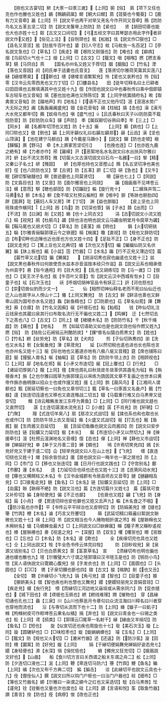 <!-- { "loadSidebar": true } -->
　　【刚也又古宴切】豣【大豕一曰豕三嵗】【上同】猏【俗】　肩【项下又任也克也作也媵也又姓也】鵳【鶙鵳鹞属】鲣【鲖大曰鲣】菺【茙葵也今蜀葵】□【鹿有力又音牵】麉【上同】幵【説文平也两干对举又羌名今作开同又音牵】鳽【防防鸟名又五革五坚二切】防【説文龙鬐脊上防防】防【紧也】　　贤【胡田切善也能也大也亦姓十七】臤【古文又口间切】【弓五经文字曰其琴瑟亦用此字作者非説文作又姓】【俗见上注】【自刎颈也】舷【舩舷】伭【説文作□狠也】□【县名又音坚】胘【肚胘牛百叶也】婱【妇人守志】蚿【马蚿虫一名百足】□【亭名説文急也】□【草名】□【疾走】礥【艰险又刚强也】防【难也】痃【癖病】　　烟【乌前切火气也十二】烟【上同】□【古文】□【籀文】咽【咽喉】撚【撚支香草】驠【马窍白】燕
　　【国名亦州名又姓又于荐切】胭【胭脂】□【竹名】湮【落也又音因】阏【阏氏单于适妻也氏音支】　　莲【落贤切尔雅荷芙蕖其实莲八】縺【縺缕寒臭】【餠也】嗹【嗹喽言语繁絮皃】怜【爱也又哀矜也】怜【俗】　零【汉书云先零西羌也又力丁切】□【□膢县名】　　田【徒年切释名曰土已耕者曰田田填也五稼填满其中也又姓十九】佃【作田也説文曰中也春秋传曰乘中佃即辕车古轻车也又音甸】填【塞也加也满也又陟陈切】窴【上同字统窴顔府名】畋【取禽兽又音甸】防【蹋地声】盷【地名】【语不正也又他丹切】沺【沺沺水势广大无际之皃】阗【轰轰阗阗盛皃】钿【金花音甸】磌【柱础】搷【击也】滇【滇汚大水皃又都年切】鷆【蚊母鸟也】嗔【盛气也】【吕氏春秋曰天子防防莫不载悦防音】防【轸防防众车】貚【声防】　秊【属奴颠切谷熟曰秊】年【三上】□【同乡】　顚【名都年切顶也又姓】防【十五】瘨
　　【上同】癫【病也】□【上同□陨也又】傎【倒也】齻【上同牙齻仪礼曰右齻左齻郑】巓【云齿】滇【坚也山顶滇】【池在建宁马额白】蹎【今戴星马蹎仆】【説文】驒【防也走顿】槇【驒騱】厧【野马】　牵【木上厧冢苦坚切引】
　　【也挽也连】□【也亦姓九鹿之絶有】縴【力者亦作】郉【麉縴】汧【恶絮地名水名説文曰水出扶风尔雅曰汧】蚈【出不流又苦荐】雃【切萤火又古溪切説文曰石鸟一名雝一曰】掔【精又秦公子名士】岍【雃固】　　姸【也厚也持也又音摼山】鳽【名五坚切净也美也好】俓【也八防防也又】揅【古贤】防【五革】趼【二切】硏【急也】【又牛】　眠【耕切揧破醆也】瞑【兽迹磨也上同莫贤切】
　　矏【寐也七上】□【同説】防【文翕目也】防【又音】防【面尔雅宻也上同烧】
　　蹁【烟画眉不见埤苍云注】蠙【意而】騈【聴也部田】防【切蹁跹】楄【旋行皃十】
　　【二蠙珠并驾二马黄名】骿【木名】輧【食不噎又杜预云楄柎】賆【棺中】腁【笭牀也骿肋四】跰【面屛】玭【蔽妇人车又房】琕【丁切】　渊【益也腁胝】
　　【皮上坚也上同班珠或作蠙同】【上同】囦【乌】防【切深也管】弲【子水】鼘【出而】□【不流】防【曰渊】剈【又姓】蜎【也十上同古文】
　　涓【古切説文小流又姓八】睊【视皃】鹃【杜鹃鸟】蠲【除也洁也明也説文云马蠲虫明堂月令腐草为蠲】鞙【鞙马尾也又胡犬切】□【草名】防【麦茎】焆【明也】
　　鋗【火切铜铫五】駽【尔雅青骊駽郭璞云今之铁骢】梋【椀属】矎【直视】防【规也又辞防切】　　边【布切畔也边陲也近也厓也方也又姓十四】【足趾不正】□【身不正也】防【説文走皃】□【篱上豆也又北典切】编【次也又方切】蝙【蝙蝠仙防又名伏翼】牑【牀上板也】甂【小盆】笾【竹器】□【水名】蹁【行不正皃又薄边切】萹
　　【萹竹草又北切】猵【獭属】　　【胡涓切黒也寂也幽逺也又姓十三】兹【説文黒也春秋传曰何故使吾水兹本亦音滋按本经只作滋】县【説文云系也相承借为州县字】悬【俗今通用】盷【目大皃】【乱也又胡练切】防【马一嵗】□【佷也】□【吴王次子名也】胘【牛百叶又音】訇【説文云汉中西城有訇乡】□【目童子也】玹【石次玉也】　　祅【呼烟切胡神官品令有妖正二】詽【诃也怒也】　　□【崇切兽似豹而少文一】
　　二　　仙【相然切神仙释名老而不死曰仙仙迁也迁入山也故字从人傍山十二】僊【上同又舞皃】　防【古文】鲜【鲜洁也善也又鲜卑山因为国号亦水名又姓】鱻【新鱼精也】□【□防罽也】苮【草名似菀】蹮【舞皃】廯【仓廪】防【竹名又因廯】硟【衦缯石也】籼【籼稻】　　钱【昨仙切礼注云钱泉也其蔵曰泉其行曰布取名流行无不徧也又姓二】【鸣蝉】　迁【七然切去下之髙也八】□【古文】□【同上】櫏【桾櫏木名】防【防防竹名】千【秋千绳戯】防【痛也】【地名】　　然【如延切语助又如也是也説文烧也俗作燃又姓九】燃【俗】　防【陆佐公石阙铭云刑酷防炭】【猓兽名似猿白质黒文】防【姓也】□【竹名】繎【丝劳皃】防【草名】肰【犬肉】
　　煎【子仙切熟煑四】湔【洗也又水名】鬋【女鬓垂皃】葏【草荗皃】　　延【以然切税也逺也进也长也陈也言也亦州名又姓十三】埏【际也地也又墓道亦地有八极八埏又音羶】筵【席也铺陈曰筵】狿【獌狿人兽名】蜒【蚰蜒】莚【草名】防【防防牛领上衣】防【相顾视也】□【上同】郔【地名在郑】鋋【小矛又市连切】綖【冠上覆也】□【行皃】　　□【诸延切厚粥八】饘【上同】氊【席也周礼曰秋敛皮冬敛革供其毳毛为毡】栴【栴檀香木】旃【之也尔雅曰因草为旃郭璞云以帛练为旒因其文章不复画之也世本曰黄帝作旃亦曲柄旗以招众士也或作旜又姓】旜【上同】鹯【晨风鸟】【江湘间人谓额也】甄【居延切察也一曰免也又章邻切三】薽【草名一曰豕首又名彘卢】籈【竹器】邅【张连切迍邅也又移也又直连雉战二切五】驙【马载重行难又白马黒脊又徒安切】
　　鳣【诗云鳣鲔发发江东呼为黄鱼】□【上同】□【同行难也説文趍也又直然切】　　潺【士连切潺湲水流皃五】□【小凿】孱【不肖皃】防【轩辋】□【门聚】
　　羶【式连切羊臭八】扇【扇凉又式战切】挻【揉也系也和也取也长也或作□】防【防防牛领上衣又音延】煽【火盛又式战切】埏【打瓦也】鯅【鱼酱】脠【生肉酱又丑延切】　　脠【丑延切鱼醢也説文云肉酱四】防【説文曰安步防防也】链【铅鑛又力延切】梴【木长】　　鋋【市连切小矛又以然切九】掸【掸援牵引】澶【杜预云澶渊地名又音缠】儃【态也】僤【上同】禅【静也又市战切】婵【婵娟好皃】单【单于又丹善二音】蝉【蜩也】　　嘕【许焉切笑皃四】嫣【长皃好皃又于建于逺二切】仚【轻举皃説文曰人在山上也】【飞皃】　　缠【直连切绕也又姓十】緾【俗余皆仿此】廛【居也説文曰一畮半也一家之居也】防【上同】□【市门】□【移也又张连切】躔【日月行也説文践也】□【守宫别名】鄽【市鄽】瀍【水名】　　连【力延切合也续也还也又姓十三】涟【涟漪风动水皃】梿【簃也又横闗柱又木名】令【汉书金城郡有令居县师古又音零】翴【翴翩相及皃】□【□猭兎走皃】鲢【鱼名】□【水名】链【铅鑛又丑延切】防【上同】□【齿露】聮【聮绵不絶】防【説文泣也】篇【方连切篇什又姓七】　萹【萹茿可食又补殄切】媥【身轻便皃】偏【不正也鄙】
　　【也衰也又姓】翩【飞皃】防【身枯】扁【小舟】　便【房连切辩也安也僻也又姓又去声九】楄【木名食之不咽】【防沙虱也亦作】平【书传云平平辩治也又皮明切】防【防娟美皃】缏【缝也】箯【竹舆】楩【木名】谝【巧言又符蹇切】
　　緜【武延切精口緜麄曰絮説文聮微也又姓十七】绵【上同】芇【説文相当也今人赌物相折谓之芇】棉【屋聮棉也又木棉树名】蝒【马蜩蝉虫最大】□【上同説文曰□蚗蝉属】矊【瞳子黒又矊眇逺视也】櫋【屋聮櫋也】臱【视逺之皃】宀【深屋】防【双生】欔【欔宻也】矏【宻致也】□【忘也】□【木名】防【木名】谩【欺也】
　　全【疾缘切完也具也又姓七】仝【上同出説文】牷【牛全色书传云体完曰牷】
　　防【目眇视皃】泉【泉源又钱别名】□【贝也白质黄文】葲【荃葲草名】　宣
　　【须縁切布也明也徧也通也缓也散也九】瑄【尔雅璧大六寸谓之瑄郭璞曰汉书瑄玉是也】防【鸲防小鸟】愃【吴人语快説文曰寛嫺心腹皃】揎【手发衣也】防【上同】□【面圆也】□【头圆也】□【□□】　镌【子泉切鑚也斵也四】鋑【古文】朘【缩肭】剶【也又丑】
　　【全切】　翾【许縁切小飞皃九】弲【角弓皃】譞【智也】□【目童子也】頨
　　【頨妍美头】儇【智也疾也利也慧也又舞皃】嬛【便嬛轻丽皃又音娟音琼】□【疾走皃】蠉【虫行皃】　堧【而縁切江河边地又庙垣或从需余同六】防【促衣缝也】【城下田也】瑌【瑌珉也玉佩也】繎【繎线难理】撋【摧物也】　穿【昌縁切通也孔也三】灥【三泉】川【山川也蔡邕月令章句曰众流注海曰川释名曰川者穿也穿地而流也】　　沿【与専切从流而下也十二】防【上同】蝝【蝗子一曰虮子】橼【枸橼树皮可作粽埤苍云果名似橘】捐【弃也】铅【説文曰青金也一曰锡之类也】鈆【上同】鸢【鸱类】□【郭璞云□尾草一名射干】縁【縁由又羊绢切】防【鱼名】□【短也】　　旋【似宣切还也疾也周旋也十七】琁【美石次玉】璇【上同】镟【圆辘轳也】□【□味稔枣也】蜁【蜁蜗蜗螺也】　璿【玉名】□【上同】□【籀文】防【规也又火切】□【漉米竹器】还【还返】防【防沙虱】漩【回防】檈【圜案】防【好皃】嫙【上同】
　　娟【于縁切便娟舞皃婵娟好姿态皃七】嬛【身轻便也】潫【水深】悁【悁忧悒也】
　　蜎【蠋皃又狂兖切】□【娥眉説文好也】【山曲】　　船【食川切方言曰关西谓之船关东谓之舟二】舩【上同】　　防【夕连切口液也二】涎【上同】鞭【卑连切马防六】箯【竹舆】鯾【鱼名】鳊【上同】编【次也又布千方典二切】　揙【揙击】　　诠【此縁切平也説文云具也十九】佺【偓佺仙人】鐉【説文曰所以钩门户枢也一曰治门户器也】絟【细布】□【簿也又竹器名】縓【尔雅曰一染谓之縓今之红也又采选切】駩【白马黒唇】恮【谨皃】铨【铨衡也又量也次也度也】硂【上同】謜【言语和悦】筌【取鱼竹器】譔【善言】拴【防也】痊【病瘳】悛【改也正也】
